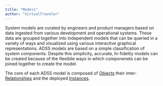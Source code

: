 ```yaml
---
title: "Models"
author: "VirtualTraveler"
---
```

System models are curated by engineers and product managers based on data ingested from various development and operational systems. These data are grouped together into independent models that can be queried in a variety of ways and visualized using various interactive graphical representations. ADSS models are based on a simple classification of system components. Despite this simplicity, accurate, hi-fidelity models can be created because of the flexibile ways in which componenets can be joined together to create the model.

The core of each ADSS model is composed of [Objects]() their inter-[Relationships]() and the deployed [Instances](). 